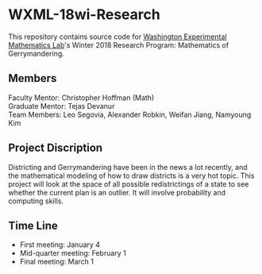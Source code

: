 # WXML-18wi-Research

This repository contains source code for <a href="http://wxml.math.washington.edu/">Washington Experimental Mathematics Lab</a>'s Winter 2018 Research Program: Mathematics of Gerrymandering.

<h2>Members</h2>
Faculty Mentor: Christopher Hoffman (Math)<br />
Graduate Mentor: Tejas Devanur<br />
Team Members: Leo Segovia, Alexander Robkin, Weifan Jiang, Namyoung Kim

<h2>Project Discription</h2>
Districting and Gerrymandering have been in the news a lot recently, and the mathematical modeling of how to draw districts is a very hot topic. This project will look at the space of all possible redistrictings of a state to see whether the current plan is an outlier. It will involve probability and computing skills.

<h2>Time Line</h2>

* First meeting: January 4
* Mid-quarter meeting: February 1
* Final meeting: March 1